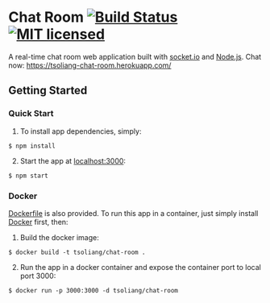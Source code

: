 # Chat Room [![Build Status](https://travis-ci.org/tsoliangwu0130/chat-room.svg?branch=master)](https://travis-ci.org/tsoliangwu0130/chat-room) [![MIT licensed](https://img.shields.io/badge/license-MIT-blue.svg)](LICENSE)

A real-time chat room web application built with [socket.io](https://socket.io/) and [Node.js](https://nodejs.org/en/). Chat now: https://tsoliang-chat-room.herokuapp.com/

## Getting Started

### Quick Start

1. To install app dependencies, simply:

```
$ npm install
```

2. Start the app at [localhost:3000](http://localhost:3000):

```
$ npm start
```

### Docker

[Dockerfile](Dockerfile) is also provided. To run this app in a container, just simply install [Docker](https://www.docker.com/) first, then:

1. Build the docker image:

```
$ docker build -t tsoliang/chat-room .
```

2. Run the app in a docker container and expose the container port to local port 3000:

```
$ docker run -p 3000:3000 -d tsoliang/chat-room
```

